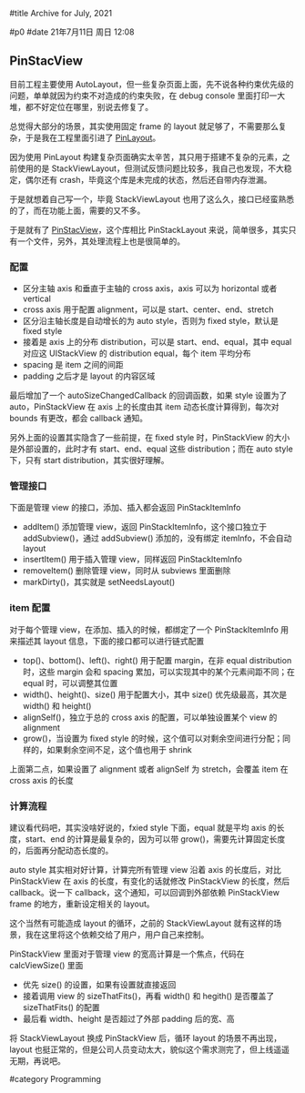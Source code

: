 #title Archive for July, 2021

#p0
#date 21年7月11日 周日 12:08

## PinStacView

目前工程主要使用 AutoLayout，但一些复杂页面上面，先不说各种约束优先级的问题，单单就因为约束不对造成的约束失败，在 debug console 里面打印一大堆，都不好定位在哪里，别说去修复了。

总觉得大部分的场景，其实使用固定 frame 的 layout 就足够了，不需要那么复杂，于是我在工程里面引进了 [PinLayout](blog#2021-03#p1)。

因为使用 PinLayout 构建复杂页面确实太辛苦，其只用于搭建不复杂的元素，之前使用的是 StackViewLayout，但测试反馈问题比较多，我自己也发现，不大稳定，偶尔还有 crash，毕竟这个库是未完成的状态，然后还自带内存泄漏。

于是就想着自己写一个，毕竟 StackViewLayout 也用了这么久，接口已经蛮熟悉的了，而在功能上面，需要的又不多。

于是就有了 [PinStacView](https://gitee.com/lalawue/PinStackView)，这个库相比 PinStackLayout 来说，简单很多，其实只有一个文件，另外，其处理流程上也是很简单的。

### 配置

 - 区分主轴 axis 和垂直于主轴的 cross axis，axis 可以为 horizontal 或者 vertical
 - cross axis 用于配置 alignment，可以是 start、center、end、stretch
 - 区分沿主轴长度是自动增长的为 auto style，否则为 fixed style，默认是 fixed style
 - 接着是 axis 上的分布 distribution，可以是 start、end、equal，其中 equal 对应这 UIStackView 的 distribution equal，每个 item 平均分布
 - spacing 是 item 之间的间距
 - padding 之后才是 layout 的内容区域

最后增加了一个 autoSizeChangedCallback 的回调函数，如果 style 设置为了 auto，PinStackView 在 axis 上的长度由其 item 动态长度计算得到，每次对 bounds 有更改，都会 callback 通知。

另外上面的设置其实隐含了一些前提，在 fixed style 时，PinStackView 的大小是外部设置的，此时才有 start、end、equal 这些 distribution；而在 auto style 下，只有 start distribution，其实很好理解。

### 管理接口

下面是管理 view 的接口，添加、插入都会返回 PinStackItemInfo

 - addItem() 添加管理 view，返回 PinStackItemInfo，这个接口独立于 addSubview()，通过 addSubview() 添加的，没有绑定 itemInfo，不会自动 layout
 - insertItem() 用于插入管理 view，同样返回 PinStackItemInfo
 - removeItem() 删除管理 view，同时从 subviews 里面删除
 - markDirty()，其实就是 setNeedsLayout()

### item 配置

对于每个管理 view，在添加、插入的时候，都绑定了一个 PinStackItemInfo 用来描述其 layout 信息，下面的接口都可以进行链式配置

 - top()、bottom()、left()、right() 用于配置 margin，在非 equal distribution 时，这些 margin 会和 spacing 累加，可以实现其中的某个元素间距不同；在 equal 时，可以调整其位置
 - width()、height()、size() 用于配置大小，其中 size() 优先级最高，其次是 width() 和 height()
 - alignSelf()，独立于总的 cross axis 的配置，可以单独设置某个 view 的 alignment
 - grow()，当设置为 fixed style 的时候，这个值可以对剩余空间进行分配；同样的，如果剩余空间不足，这个值也用于 shrink

上面第二点，如果设置了 alignment 或者 alignSelf 为 stretch，会覆盖 item 在 cross axis 的长度

### 计算流程

建议看代码吧，其实没啥好说的，fxied style 下面，equal 就是平均 axis 的长度，start、end 的计算是最复杂的，因为可以带 grow()，需要先计算固定长度的，后面再分配动态长度的。

auto style 其实相对好计算，计算完所有管理 view 沿着 axis 的长度后，对比 PinStackView 在 axis 的长度，有变化的话就修改 PinStackView 的长度，然后 callback。说一下 callback，这个通知，可以回调到外部依赖 PinStackView frame 的地方，重新设定相关的 layout。

这个当然有可能造成 layout 的循环，之前的 StackViewLayout 就有这样的场景，我在这里将这个依赖交给了用户，用户自己来控制。

PinStackView 里面对于管理 view 的宽高计算是一个焦点，代码在 calcViewSize() 里面

 - 优先 size() 的设置，如果有设置就直接返回
 - 接着调用 view 的 sizeThatFits()，再看 width() 和 hegith() 是否覆盖了 sizeThatFits() 的配置
 - 最后看 width、height 是否超过了外部 padding 后的宽、高

将 StackViewLayout 换成 PinStackView 后，循环 layout 的场景不再出现，layout 也挺正常的，但是公司人员变动太大，貌似这个需求测完了，但上线遥遥无期，再说吧。

#category Programming